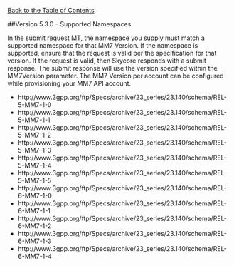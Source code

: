 
[Back to the Table of Contents](/MM7/)

##Version 5.3.0 - Supported Namespaces

In the submit request MT, the namespace you supply must match a supported namespace for that MM7 Version.
If the namespace is supported, ensure that the request is valid per the specification for that version.
If the request is valid, then Skycore responds with a submit response. The submit response will use the version specified within the MM7Version parameter. The MM7 Version per account can be configured while provisioning your MM7 API account.


<ul>
    <li>http://www.3gpp.org/ftp/Specs/archive/23_series/23.140/schema/REL-5-MM7-1-0</li>
    <li>http://www.3gpp.org/ftp/Specs/archive/23_series/23.140/schema/REL-5-MM7-1-1</li>
    <li>http://www.3gpp.org/ftp/Specs/archive/23_series/23.140/schema/REL-5-MM7-1-2</li>
    <li>http://www.3gpp.org/ftp/Specs/archive/23_series/23.140/schema/REL-5-MM7-1-3</li>
    <li>http://www.3gpp.org/ftp/Specs/archive/23_series/23.140/schema/REL-5-MM7-1-4</li>
    <li>http://www.3gpp.org/ftp/Specs/archive/23_series/23.140/schema/REL-5-MM7-1-5</li>
    <li>http://www.3gpp.org/ftp/Specs/archive/23_series/23.140/schema/REL-6-MM7-1-0</li>
    <li>http://www.3gpp.org/ftp/Specs/archive/23_series/23.140/schema/REL-6-MM7-1-1</li>
    <li>http://www.3gpp.org/ftp/Specs/archive/23_series/23.140/schema/REL-6-MM7-1-2</li>
    <li>http://www.3gpp.org/ftp/Specs/archive/23_series/23.140/schema/REL-6-MM7-1-3</li>
    <li>http://www.3gpp.org/ftp/Specs/archive/23_series/23.140/schema/REL-6-MM7-1-4</li>
</ul>
